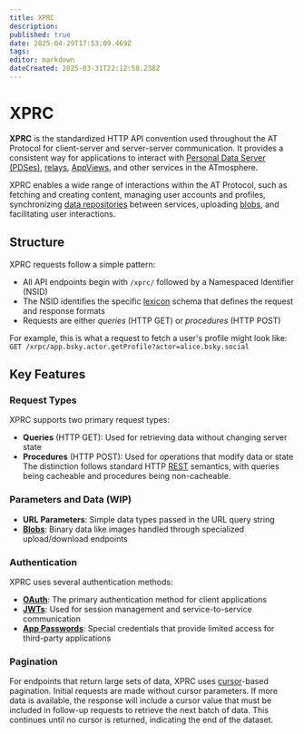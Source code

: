 ```yaml
---
title: XPRC
description: 
published: true
date: 2025-04-29T17:53:09.469Z
tags: 
editor: markdown
dateCreated: 2025-03-31T22:12:58.238Z
---
```


# XPRC
**XPRC** is the standardized HTTP API convention used throughout the AT Protocol for client-server and server-server communication. It provides a consistent way for applications to interact with [Personal Data Server (PDSes)](/en/wiki/reference/core-architecture/pds), [relays](/en/wiki/reference/core-architecture/relay), [AppViews](/en/wiki/reference/core-architecture/appview), and other services in the ATmosphere.

XPRC enables a wide range of interactions within the AT Protocol, such as fetching and creating content, managing user accounts and profiles, synchronizing [data repositories](/en/wiki/reference/data/data-repositories) between services, uploading [blobs](/en/wiki/reference/data/blobs), and facilitating user interactions.

## Structure
XPRC requests follow a simple pattern:

* All API endpoints begin with `/xprc/` followed by a Namespaced Identifier (NSID)
* The NSID identifies the specific [lexicon](/en/wiki/reference/lexicons) schema that defines the request and response formats
* Requests are either *queries* (HTTP GET) or *procedures* (HTTP POST)

For example, this is what a request to fetch a user's profile might look like:
`GET /xrpc/app.bsky.actor.getProfile?actor=alice.bsky.social`

## Key Features
### Request Types
XPRC supports two primary request types:
* **Queries** (HTTP GET): Used for retrieving data without changing server state
* **Procedures** (HTTP POST): Used for operations that modify data or state
The distinction follows standard HTTP [REST](https://en.wikipedia.org/wiki/REST) semantics, with queries being cacheable and procedures being non-cacheable.

### Parameters and Data (WIP)
* **URL Parameters**: Simple data types passed in the URL query string
* **[Blobs](/en/wiki/reference/data/blobs)**: Binary data like images handled through specialized upload/download endpoints

### Authentication
XPRC uses several authentication methods:

- **[OAuth](/en/wiki/reference/networking/oauth)**: The primary authentication method for client applications
- **[JWTs](https://en.wikipedia.org/wiki/JSON_Web_Token)**: Used for session management and service-to-service communication
- **[App Passwords](/en/wiki/reference/networking/app-passwords)**: Special credentials that provide limited access for third-party applications

### Pagination
For endpoints that return large sets of data, XPRC uses [cursor](https://en.wikipedia.org/wiki/Cursor_(databases))-based pagination. Initial requests are made without cursor parameters. If more data is available, the response will include a cursor value that must be included in follow-up requests to retrieve the next batch of data. This continues until no cursor is returned, indicating the end of the dataset. 